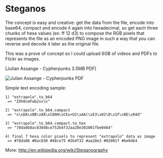 Steganos
=======

The concept is easy and creative: get the data from the file, encode into base64, compact and encode it again into hexadecimal, so get each three chunks of hexa values (ex: ff 12 d3) to compose the RGB pixels that represents the file as an encoded PNG image in such a way that you can reverse and decode it later as the original file.

This was a prove of concept so I could upload 6GB of videos and PDFs to Flickr as images.

[Julian Assange - Cypherpunks 3.5MB PDF]

![Julian Assange - Cypherpunks PDF](https://raw.github.com/rafapolo/steganos/master/cypherpunks.pdf.png)

Simple text encoding sample:

```
1) "extrapolo".to_b64
 => "ZXh0cmFwb2xv\n" 
 
2) "extrapolo".to_b64.compact
 => "x\xDA\x8B\x8A\xC80H\xCEu+O2\xAA(\xE3\x02\0\x1F\xBE\x04d" 
 
3) "extrapolo".to_b64.compact.to_hex
 => "78da8b8ac83048ce752b4f32aa28e302001fbe0464" 
 
4) final 7 hexa color pixels to represent "extrapolo" data as image
 => #78da8b #8ac830 #48ce75 #2b4f32 #aa28e3 #02001f #be0464
```

More: http://en.wikipedia.org/wiki/Steganography
